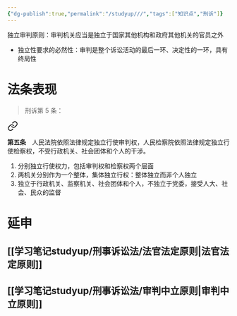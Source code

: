 ```yaml
---
{"dg-publish":true,"permalink":"/studyup///","tags":["知识点","刑诉"]}
---
```


独立审判原则：审判机关应当是独立于国家其他机构和政府其他机关的官员之外
- 独立性要求的必然性：审判是整个诉讼活动的最后一环、决定性的一环，具有终局性
# 法条表现
>刑诉第 5 条：
<div class="transclusion internal-embed is-loaded"><a class="markdown-embed-link" href="////#t5" aria-label="Open link"><svg xmlns="http://www.w3.org/2000/svg" width="24" height="24" viewBox="0 0 24 24" fill="none" stroke="currentColor" stroke-width="2" stroke-linecap="round" stroke-linejoin="round" class="svg-icon lucide-link"><path d="M10 13a5 5 0 0 0 7.54.54l3-3a5 5 0 0 0-7.07-7.07l-1.72 1.71"></path><path d="M14 11a5 5 0 0 0-7.54-.54l-3 3a5 5 0 0 0 7.07 7.07l1.71-1.71"></path></svg></a><div class="markdown-embed">



**第五条**　人民法院依照法律规定独立行使审判权，人民检察院依照法律规定独立行使检察权，不受行政机关、社会团体和个人的干涉。 

</div></div>

1. 分别独立行使权力，包括审判权和检察权两个层面
2. 两机关分别作为一个整体，集体独立行权：整体独立而非个人独立
3. 独立于行政机关、监察机关、社会团体和个人，不独立于党委，接受人大、社会、民众的监督
# 延申
## [[学习笔记studyup/刑事诉讼法/法官法定原则\|法官法定原则]]
## [[学习笔记studyup/刑事诉讼法/审判中立原则\|审判中立原则]]